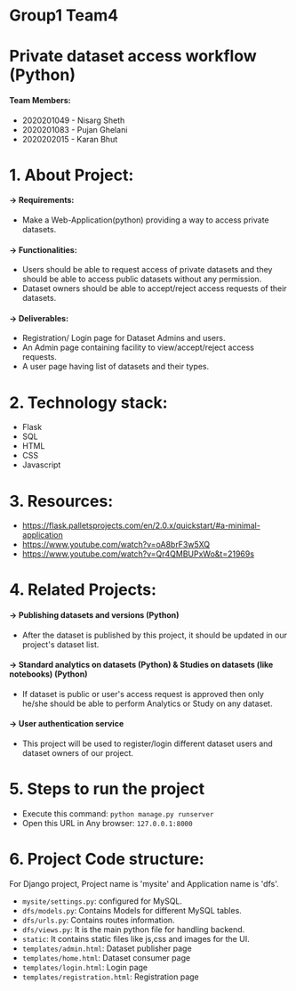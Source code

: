# Group1 Team4

# Private dataset access workflow (Python)
#### Team Members: 
 - 2020201049  - Nisarg Sheth
 - 2020201083  - Pujan Ghelani
 - 2020202015  - Karan Bhut

# 1. About Project:
#### -> Requirements:
 - Make a Web-Application(python) providing a way to access private datasets.

#### -> Functionalities: 
 - Users should be able to request access of private datasets and they should be able to access public datasets without any permission.
 - Dataset owners should be able to accept/reject access requests of their datasets.

#### -> Deliverables:
 - Registration/ Login page for Dataset Admins and users.
 - An Admin page containing facility to view/accept/reject access requests.
 - A user page having list of datasets and their types.

# 2. Technology stack:
 - Flask
 - SQL
 - HTML
 - CSS 
 - Javascript

# 3. Resources:
 - https://flask.palletsprojects.com/en/2.0.x/quickstart/#a-minimal-application
 - https://www.youtube.com/watch?v=oA8brF3w5XQ
 - https://www.youtube.com/watch?v=Qr4QMBUPxWo&t=21969s

# 4. Related Projects:
#### -> Publishing datasets and versions (Python)
 - After the dataset is published by this project, it should be updated in our project's dataset list. 

#### -> Standard analytics on datasets (Python) & Studies on datasets (like notebooks) (Python)
 - If dataset is public or user's access request is approved then only he/she should be able to perform Analytics or Study on any dataset.

#### -> User authentication service
 - This project will be used to register/login different dataset users and dataset owners of our project.

# 5. Steps to run the project

 - Execute this command: `python manage.py runserver`
 - Open this URL in Any browser: `127.0.0.1:8000`

# 6. Project Code structure:
For Django project, Project name is 'mysite' and Application name is 'dfs'.
 - `mysite/settings.py`: configured for MySQL.
 - `dfs/models.py`: Contains Models for different MySQL tables.
 - `dfs/urls.py`: Contains routes information.
 - `dfs/views.py`: It is the main python file for handling backend.
 - `static`: It contains static files like js,css and images for the UI.
 - `templates/admin.html`: Dataset publisher page
 - `templates/home.html`: Dataset consumer page
 - `templates/login.html`: Login page
 - `templates/registration.html`: Registration page

